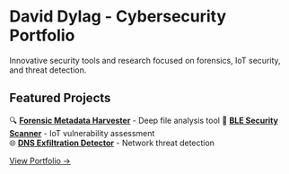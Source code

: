 
# David Dylag - Cybersecurity Portfolio

Innovative security tools and research focused on forensics, IoT security, and threat detection.

## Featured Projects

🔍 **[Forensic Metadata Harvester](./projects/forensic-metadata-harvester/)** - Deep file analysis tool
🔵 **[BLE Security Scanner](./projects/ble-security-scanner/)** - IoT vulnerability assessment  
🌐 **[DNS Exfiltration Detector](./projects/dns-exfiltration-detector/)** - Network threat detection

[View Portfolio →](https://cipherbite.github.io)
